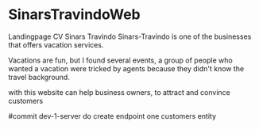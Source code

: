 # SinarsTravindoWeb
Landingpage CV Sinars Travindo
Sinars-Travindo is one of the businesses that offers vacation services.

Vacations are fun, but I found several events, a group of people who wanted a vacation were tricked by agents 
because they didn't know the travel background.

with this website can help business owners, to attract and convince customers

#commit dev-1-server 
do create endpoint one customers entity
